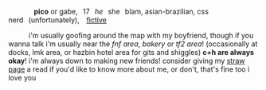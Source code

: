 
⠀⠀⠀⠀⠀**pico** or gabe,⠀17⠀*he*⠀she⠀blam, asian-brazilian, css nerd⠀(unfortunately),⠀ [fictive](https://newgrounds.fandom.com/wiki/Pico)

⠀⠀⠀⠀i'm usually goofing around the map with my boyfriend, though if you wanna talk i'm usually near the *fnf area*, *bakery* or *tf2 area*! (occasionally at docks, lmk area, or hazbin hotel area for gits and shiggles) **c+h are always okay**! i'm always down to making new friends! consider giving my [straw page](https://atliens.straw.page) a read if you'd like to know more about me, or don't, that's fine too i love you
